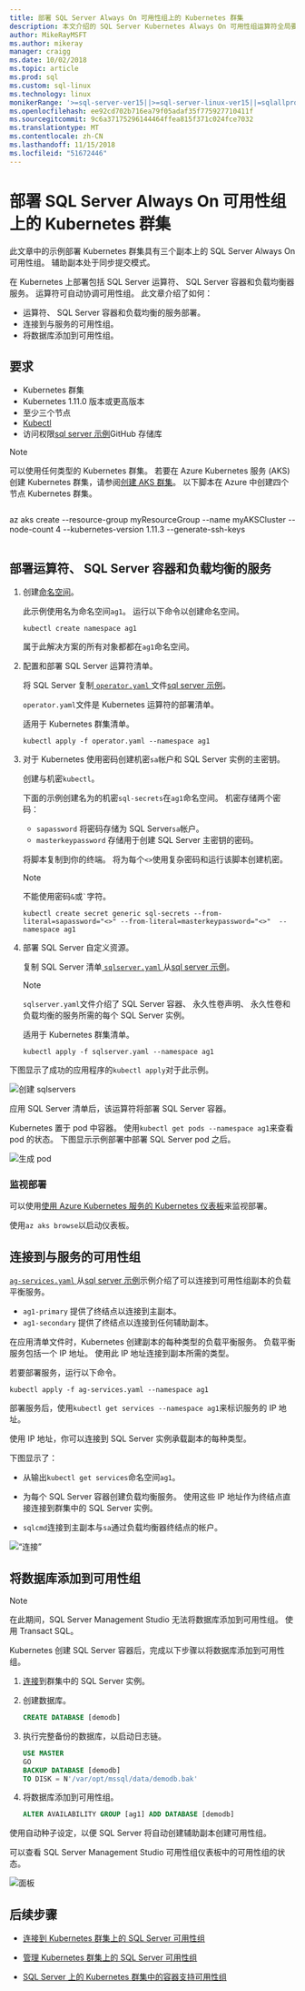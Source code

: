 ```yaml
---
title: 部署 SQL Server Always On 可用性组上的 Kubernetes 群集
description: 本文介绍的 SQL Server Kubernetes Always On 可用性组运算符全局要求的参数
author: MikeRayMSFT
ms.author: mikeray
manager: craigg
ms.date: 10/02/2018
ms.topic: article
ms.prod: sql
ms.custom: sql-linux
ms.technology: linux
monikerRange: '>=sql-server-ver15||>=sql-server-linux-ver15||=sqlallproducts-allversions'
ms.openlocfilehash: ee92cd702b716ea79f05adaf35f775927710411f
ms.sourcegitcommit: 9c6a37175296144464ffea815f371c024fce7032
ms.translationtype: MT
ms.contentlocale: zh-CN
ms.lasthandoff: 11/15/2018
ms.locfileid: "51672446"
---
```

# <a name="deploy-a-sql-server-always-on-availability-group-on-a-kubernetes-cluster"></a>部署 SQL Server Always On 可用性组上的 Kubernetes 群集

此文章中的示例部署 Kubernetes 群集具有三个副本上的 SQL Server Always On 可用性组。 辅助副本处于同步提交模式。

在 Kubernetes 上部署包括 SQL Server 运算符、 SQL Server 容器和负载均衡器服务。 运算符可自动协调可用性组。 此文章介绍了如何：

- 运算符、 SQL Server 容器和负载均衡的服务部署。
- 连接到与服务的可用性组。
- 将数据库添加到可用性组。

## <a name="requirements"></a>要求

- Kubernetes 群集
- Kubernetes 1.11.0 版本或更高版本
- 至少三个节点
- [Kubectl](https://kubernetes.io/docs/tasks/tools/install-kubectl/)
- 访问权限[sql server 示例](https://github.com/Microsoft/sql-server-samples/tree/master/samples/features/high%20availability/Kubernetes/sample-manifest-files)GitHub 存储库

>[!NOTE]
>可以使用任何类型的 Kubernetes 群集。 若要在 Azure Kubernetes 服务 (AKS) 创建 Kubernetes 群集，请参阅[创建 AKS 群集](https://docs.microsoft.com/azure/aks/create-cluster)。
> 以下脚本在 Azure 中创建四个节点 Kubernetes 群集。
>```azure-cli
az aks create --resource-group myResourceGroup --name myAKSCluster --node-count 4 --kubernetes-version 1.11.3 --generate-ssh-keys
>```

## <a name="deploy-the-operator-sql-server-containers-and-load-balancing-services"></a>部署运算符、 SQL Server 容器和负载均衡的服务

1. 创建[命名空间](https://kubernetes.io/docs/concepts/overview/working-with-objects/namespaces/)。

      此示例使用名为命名空间`ag1`。 运行以下命令以创建命名空间。
    
      ```azurecli
      kubectl create namespace ag1
      ```
    
      属于此解决方案的所有对象都都在`ag1`命名空间。

1. 配置和部署 SQL Server 运算符清单。

      将 SQL Server 复制[ `operator.yaml` ](https://github.com/Microsoft/sql-server-samples/tree/master/samples/features/high%20availability/Kubernetes/sample-manifest-files/operator.yaml)文件[sql server 示例](https://github.com/Microsoft/sql-server-samples/tree/master/samples/features/high%20availability/Kubernetes/sample-manifest-files)。
    
      `operator.yaml`文件是 Kubernetes 运算符的部署清单。
    
      适用于 Kubernetes 群集清单。
    
      ```azurecli
      kubectl apply -f operator.yaml --namespace ag1
      ```
    
1. 对于 Kubernetes 使用密码创建机密`sa`帐户和 SQL Server 实例的主密钥。

      创建与机密`kubectl`。
      
      下面的示例创建名为的机密`sql-secrets`在`ag1`命名空间。 机密存储两个密码：
      
      - `sapassword` 将密码存储为 SQL Server`sa`帐户。
      - `masterkeypassword` 存储用于创建 SQL Server 主密钥的密码。 
    
   将脚本复制到你的终端。 将为每个`<>`使用复杂密码和运行该脚本创建机密。
    
   >[!NOTE]
   >不能使用密码`&`或`` ` ``字符。
    
   ```azurecli
   kubectl create secret generic sql-secrets --from-literal=sapassword="<>" --from-literal=masterkeypassword="<>"  --namespace ag1
   ```

1. 部署 SQL Server 自定义资源。

      复制 SQL Server 清单[ `sqlserver.yaml` ](https://github.com/Microsoft/sql-server-samples/tree/master/samples/features/high%20availability/Kubernetes/sample-manifest-files/sqlserver.yaml)从[sql server 示例](https://github.com/Microsoft/sql-server-samples/tree/master/samples/features/high%20availability/Kubernetes/sample-manifest-files)。
    
      >[!NOTE]
      >`sqlserver.yaml`文件介绍了 SQL Server 容器、 永久性卷声明、 永久性卷和负载均衡的服务所需的每个 SQL Server 实例。
    
      适用于 Kubernetes 群集清单。
    
      ```azurecli
      kubectl apply -f sqlserver.yaml --namespace ag1
      ```
      
下图显示了成功的应用程序的`kubectl apply`对于此示例。

![创建 sqlservers](./media/sql-server-linux-kubernetes-deploy/create-sqlservers.png)

应用 SQL Server 清单后，该运算符将部署 SQL Server 容器。

Kubernetes 置于 pod 中容器。 使用`kubectl get pods --namespace ag1`来查看 pod 的状态。 下图显示示例部署中部署 SQL Server pod 之后。 

![生成 pod](./media/sql-server-linux-kubernetes-deploy/builtpods.png)

### <a name="monitor-the-deployment"></a>监视部署

可以使用[使用 Azure Kubernetes 服务的 Kubernetes 仪表板](https://docs.microsoft.com/azure/aks/kubernetes-dashboard)来监视部署。

使用`az aks browse`以启动仪表板。 

## <a name="connect-to-the-availability-group-with-the-services"></a>连接到与服务的可用性组

[ `ag-services.yaml` ](https://github.com/Microsoft/sql-server-samples/tree/master/samples/features/high%20availability/Kubernetes/sample-manifest-files/ag-services.yaml)从[sql server 示例](https://github.com/Microsoft/sql-server-samples/tree/master/samples/features/high%20availability/Kubernetes/sample-manifest-files)示例介绍了可以连接到可用性组副本的负载平衡服务。 

- `ag1-primary` 提供了终结点以连接到主副本。
- `ag1-secondary` 提供了终结点以连接到任何辅助副本。

在应用清单文件时，Kubernetes 创建副本的每种类型的负载平衡服务。 负载平衡服务包括一个 IP 地址。 使用此 IP 地址连接到副本所需的类型。

若要部署服务，运行以下命令。

```azurecli
kubectl apply -f ag-services.yaml --namespace ag1
```

部署服务后，使用`kubectl get services --namespace ag1`来标识服务的 IP 地址。

使用 IP 地址，你可以连接到 SQL Server 实例承载副本的每种类型。

下图显示了：

- 从输出`kubectl get services`命名空间`ag1`。

- 为每个 SQL Server 容器创建负载均衡服务。 使用这些 IP 地址作为终结点直接连接到群集中的 SQL Server 实例。

- `sqlcmd`连接到主副本与`sa`通过负载均衡器终结点的帐户。

![“连接”](./media/sql-server-linux-kubernetes-deploy/connect.png)

## <a name="add-a-database-to-the-availability-group"></a>将数据库添加到可用性组

>[!NOTE]
>在此期间，SQL Server Management Studio 无法将数据库添加到可用性组。 使用 Transact SQL。

Kubernetes 创建 SQL Server 容器后，完成以下步骤以将数据库添加到可用性组。

1. [连接](sql-server-linux-kubernetes-connect.md)到群集中的 SQL Server 实例。

1. 创建数据库。

      ```sql
      CREATE DATABASE [demodb]
      ```

1. 执行完整备份的数据库，以启动日志链。

      ```sql
      USE MASTER
      GO
      BACKUP DATABASE [demodb] 
      TO DISK = N'/var/opt/mssql/data/demodb.bak'
      ```

1. 将数据库添加到可用性组。

      ```sql
      ALTER AVAILABILITY GROUP [ag1] ADD DATABASE [demodb]
      ```
    
使用自动种子设定，以便 SQL Server 将自动创建辅助副本创建可用性组。

可以查看 SQL Server Management Studio 可用性组仪表板中的可用性组的状态。

![面板](./media/sql-server-linux-kubernetes-deploy/dashboard.png)

## <a name="next-steps"></a>后续步骤

- [连接到 Kubernetes 群集上的 SQL Server 可用性组](sql-server-linux-kubernetes-connect.md)

- [管理 Kubernetes 群集上的 SQL Server 可用性组](sql-server-linux-kubernetes-manage.md)

- [SQL Server 上的 Kubernetes 群集中的容器支持可用性组](sql-server-ag-kubernetes.md)
